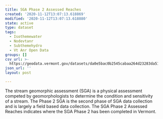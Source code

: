 ```yaml
---
title: SGA Phase 2 Assessed Reaches
created: '2020-11-12T13:07:13.618869'
modified: '2020-11-12T13:07:13.618880'
state: active
type: dataset
tags:
  - Isothemewater
  - Nodevtanr
  - Subthemehydro
  - Vt Anr Open Data
groups: []
csv_url: >-
  https://geodata.vermont.gov/datasets/da0e5bac0b2545cabaa264d23283da51_170.csv?outSR=%7B%22latestWkid%22%3A32145%2C%22wkid%22%3A32145%7D
json_url: ''
layout: post

---
```

<div style='text-align:Left;'><p><span><span>The stream geomorphic assessment (SGA) is a physical assessment competed by geomorphologists to determine the condition and sensitivity of a stream.   The Phase 2 SGA is the second phase of SGA data collection and is largely a field based data collection.  The SGA Phase 2 Assessed Reaches indicates where the SGA Phase 2 has been completed in Vermont.    </span></span></p></div>

